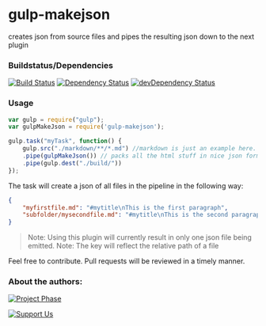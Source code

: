 # gulp-makejson
creates json from source files and pipes the resulting json down to the next plugin

### Buildstatus/Dependencies
[![Build Status](https://travis-ci.org/pushrocks/gulp-makejson.svg?branch=v0.0.9)](https://travis-ci.org/pushrocks/gulp-makejson)
[![Dependency Status](https://david-dm.org/pushrocks/gulp-makejson.svg)](https://david-dm.org/pushrocks/gulp-makejson)
[![devDependency Status](https://david-dm.org/pushrocks/gulp-makejson/dev-status.svg)](https://david-dm.org/pushrocks/gulp-makejson#info=devDependencies)

### Usage
```javascript
var gulp = require("gulp");
var gulpMakeJson = require('gulp-makejson');

gulp.task("myTask", function() {
    gulp.src("./markdown/**/*.md") //markdown is just an example here. Can be any kind of textfiles.
    .pipe(gulpMakeJson()) // packs all the html stuff in nice json format
    .pipe(gulp.dest("./build/"))
});
```

The task will create a json of all files in the pipeline in the following way:

```json
{
    "myfirstfile.md": "#mytitle\nThis is the first paragraph",
    "subfolder/mysecondfile.md": "#mytitle\nThis is the second paragraph"
}
```

>Note: Using this plugin will currently result in only one json file being emitted.
>Note: The key will reflect the relative path of a file

Feel free to contribute. Pull requests will be reviewed in a timely manner.

### About the authors:
[![Project Phase](https://mediaserve.lossless.digital/lossless.de/img/createdby_github.svg)](https://lossless.com/)

[![Support Us](https://img.shields.io/badge/Support%20us-PayPal-blue.svg)](https://paypal.me/lossless)